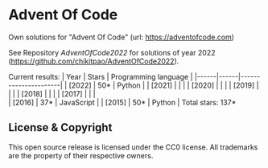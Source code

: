 Advent Of Code
===

Own solutions for "Advent Of Code" (url: https://adventofcode.com)

See Repository *AdventOfCode2022* for solutions of year 2022 (https://github.com/chikitpao/AdventOfCode2022).

Current results:
| Year | Stars | Programming language |
|------|------|----------------------|
| \[2022\] | 50\* | Python |
| \[2021\] |  |  |
| \[2020\] |  |  |
| \[2019\] |  |  |
| \[2018\] |  |  |
| \[2017\] |  |  |  
| \[2016\] | 37\* | JavaScript |
| \[2015\] | 50\* | Python |
Total stars: 137\*

License & Copyright
-------------------
This open source release is licensed under the CC0 license. All trademarks are the property of their respective owners.
